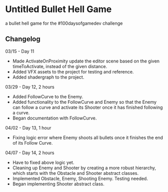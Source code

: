 # Untitled Bullet Hell Game
a bullet hell game for the #100daysofgamedev challenge
## Changelog
03/15 - Day 11
* Made ActivateOnProximity update the editor scene based on the given timeToActivate, instead of the given distance.
* Added VFX assets to the project for testing and reference.
* Added shadergraph to the project.

03/29 - Day 12, 2 hours
* Added FollowCurve to the Enemy.
* Added functionality to the FollowCurve and Enemy so that the Enemy can follow a curve and activate its Shooter once it has finished following a curve.
* Began documentation with FollowCurve.

04/02 - Day 13, 1 hour
* Fixing logic error where Enemy shoots all bullets once it finishes the end of its Follow Curve.

04/07 - Day 14, 2 hours
* Have to fixed above logic yet.
* Cleaning up Enemy and Shooter by creating a more robust hierarchy, which starts with the Obstacle and Shooter abstract classes.
* Implemented Obstacle, Enemy, Shooting Enemy. Testing needed.
* Began implementing Shooter abstract class.
